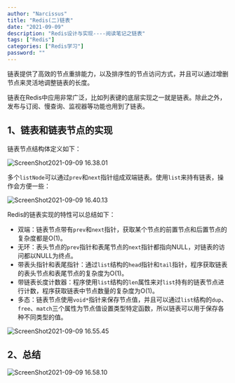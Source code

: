 ```yaml
---
author: "Narcissus"
title: "Redis(二)链表"
date: "2021-09-09"
description: "Redis设计与实现----阅读笔记之链表"
tags: ["Redis"]
categories: ["Redis学习"]
password: ""
---
```


链表提供了高效的节点重排能力，以及排序性的节点访问方式，并且可以通过增删节点来灵活地调整链表的长度。

链表在Redis中应用非常广泛，比如列表键的底层实现之一就是链表。除此之外，发布与订阅、慢查询、监视器等功能也用到了链表。

## 1、链表和链表节点的实现

链表节点结构体定义如下：

![ScreenShot2021-09-09 16.38.01](https://narcissusblog-img.oss-cn-beijing.aliyuncs.com/uPic/file-09/ScreenShot2021-09-09%2016.38.01.png)

多个`listNode`可以通过`prev`和`next`指针组成双端链表。使用`list`来持有链表，操作会方便一些：

![ScreenShot2021-09-09 16.40.13](https://narcissusblog-img.oss-cn-beijing.aliyuncs.com/uPic/file-09/ScreenShot2021-09-09%2016.40.13.png)

Redis的链表实现的特性可以总结如下：

- 双端：链表节点带有`prev`和`next`指针，获取某个节点的前置节点和后置节点的复杂度都是O(1)。
- 无环：表头节点的`prev`指针和表尾节点的`next`指针都指向NULL，对链表的访问都以NULL为终点。
- 带表头指针和表尾指针：通过`list`结构的`head`指针和`tail`指针，程序获取链表的表头节点和表尾节点的复杂度为O(1)。
- 带链表长度计数器：程序使用`list`结构的`len`属性来对`list`持有的链表节点进行计数，程序获取链表中节点数量的复杂度为O(1)。
- 多态：链表节点使用`void*`指针来保存节点值，并且可以通过`list`结构的`dup`、`free`、`match`三个属性为节点值设置类型特定函数，所以链表可以用于保存各种不同类型的值。

![ScreenShot2021-09-09 16.55.45](https://narcissusblog-img.oss-cn-beijing.aliyuncs.com/uPic/file-09/ScreenShot2021-09-09%2016.55.45.png)

## 2、总结

![ScreenShot2021-09-09 16.58.10](https://narcissusblog-img.oss-cn-beijing.aliyuncs.com/uPic/file-09/ScreenShot2021-09-09%2016.58.10.png)

